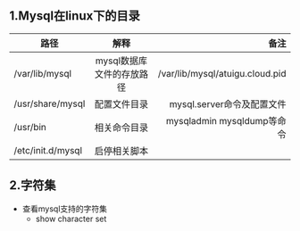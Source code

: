 
## 1.Mysql在linux下的目录
| 路径   |      解释      |  备注 |
|----------|:-------------:|------:|
|/var/lib/mysql |mysql数据库文件的存放路径|/var/lib/mysql/atuigu.cloud.pid|
|/usr/share/mysql|配置文件目录|mysql.server命令及配置文件|
|/usr/bin|相关命令目录|mysqladmin mysqldump等命令|
|/etc/init.d/mysql|启停相关脚本| |


## 2.字符集
+ 查看mysql支持的字符集
    + show character set




